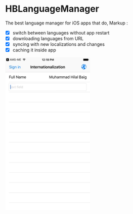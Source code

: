 # HBLanguageManager

The best language manager for iOS apps that do,
Markup : 
- [x] switch between languages without app restart
- [x] downloading languages from URL
- [x] syncing with new localizations and changes
- [x] caching it inside app

![HBLanguageManager](https://raw.githubusercontent.com/hilalbaig/HBLanguageManager/master/example.gif "HBLanguageManager Gif")
